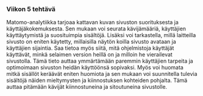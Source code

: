 ### Viikon 5 tehtävä

Matomo-analytiikka tarjoaa kattavan kuvan sivuston suorituksesta ja käyttäjäkokemuksesta. Sen mukaan voi seurata kävijämääriä, käyttäjien käyttäytymistä ja suosituimpia sisältöjä. Lisäksi voi tarkastella, millä laitteilla sivusto on eniten käytetty, millaisilla näytön koilla sivusto avataan ja käyttäjien sijaintia. Saa tietoa myös siitä, mitä ohjelmistoja käyttäjät käyttävät, minkä selaimen version heillä on ja milloin he vierailevat sivustolla. Tämä tieto auttaa ymmärtämään paremmin käyttäjien tarpeita ja optimoimaan sivuston heidän käyttöönsä sopivaksi. Myös voi huomata mitkä sisällöt keräävät eniten huomiota ja sen mukaan voi suunnitella tulevia sisältöjä näiden mieltymysten ja kiinnostuksen kohteiden pohjalta. Tämä auttaa pitämään kävijät kiinnostuneina ja sitoutuneina sivustolle.
